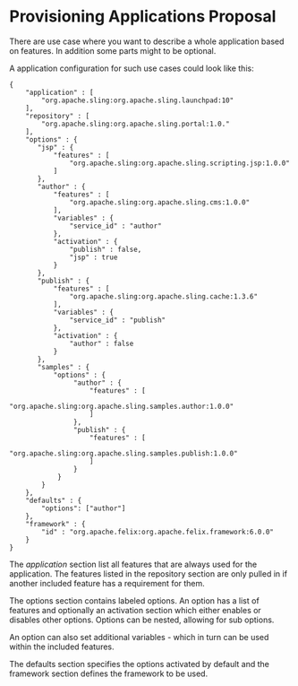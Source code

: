 # Provisioning Applications Proposal

There are use case where you want to describe a whole application based on features. In addition some parts might to be optional.

A application configuration for such use cases could look like this:

    {
        "application" : [
            "org.apache.sling:org.apache.sling.launchpad:10"
        ],
        "repository" : [
            "org.apache.sling:org.apache.sling.portal:1.0."
        ],
        "options" : {
           "jsp" : {
               "features" : [
                   "org.apache.sling:org.apache.sling.scripting.jsp:1.0.0"                   
               ]
           },
           "author" : {
               "features" : [
                   "org.apache.sling:org.apache.sling.cms:1.0.0"                                    
               ],
               "variables" : {
                   "service_id" : "author"
               },
               "activation" : {
                   "publish" : false,
                   "jsp" : true
               }
           },
           "publish" : {
               "features" : [
                   "org.apache.sling:org.apache.sling.cache:1.3.6"                                    
               ],
               "variables" : {
                   "service_id" : "publish"
               },
               "activation" : {
                   "author" : false                
               }
           },
           "samples" : {
               "options" : {
                    "author" : {
                        "features" : [
                            "org.apache.sling:org.apache.sling.samples.author:1.0.0"
                        ]
                    },
                    "publish" : {
                        "features" : [
                            "org.apache.sling:org.apache.sling.samples.publish:1.0.0"
                        ]
                    }
                }
            }
        },
        "defaults" : {
            "options": ["author"]
        },
        "framework" : {
            "id" : "org.apache.felix:org.apache.felix.framework:6.0.0"
        }
    }

The *application* section list all features that are always used for the application. The features listed in the repository section are only pulled in if another included feature has a requirement for them.

The options section contains labeled options. An option has a list of features and optionally an activation section which either enables or disables other options. Options can be nested, allowing for sub options.

An option can also set additional variables - which in turn can be used within the included features.

The defaults section specifies the options activated by default and the framework section defines the framework to be used.
